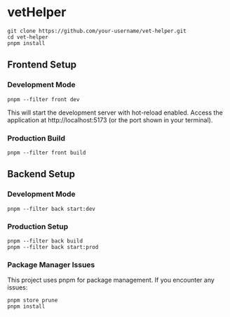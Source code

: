 # vetHelper

```
git clone https://github.com/your-username/vet-helper.git
cd vet-helper
pnpm install
```
## Frontend Setup

### Development Mode
```
pnpm --filter front dev
```
This will start the development server with hot-reload enabled. Access the application at http://localhost:5173 (or the port shown in your terminal).

### Production Build
```
pnpm --filter front build
```

## Backend Setup

### Development Mode
```
pnpm --filter back start:dev
```

### Production Setup
```
pnpm --filter back build
pnpm --filter back start:prod
```

### Package Manager Issues

This project uses pnpm for package management. If you encounter any issues:

```
pnpm store prune
pnpm install
```